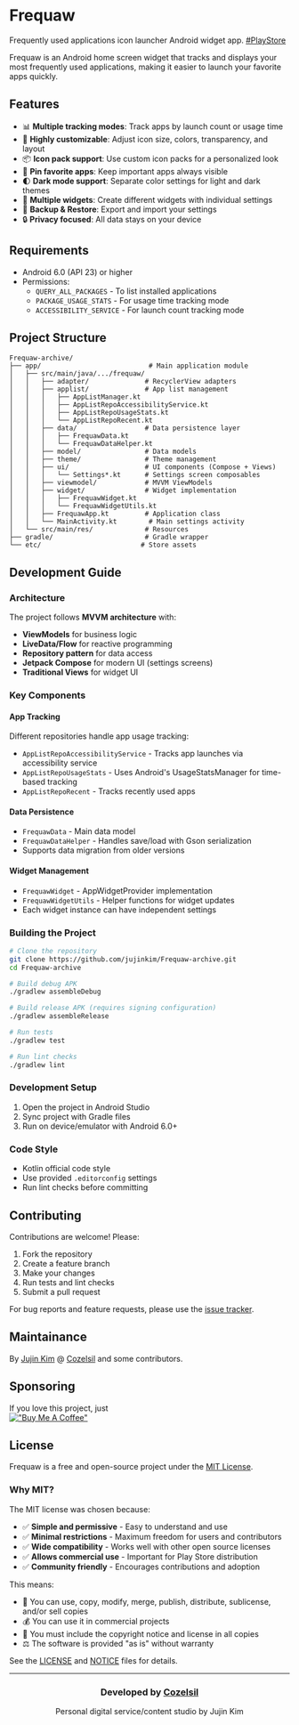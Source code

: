 # Frequaw
Frequently used applications icon launcher Android widget app. [#PlayStore](https://play.google.com/store/apps/details?id=com.jujinkim.frequaw)

Frequaw is an Android home screen widget that tracks and displays your most frequently used applications, making it easier to launch your favorite apps quickly.

## Features

- 📊 **Multiple tracking modes**: Track apps by launch count or usage time
- 🎨 **Highly customizable**: Adjust icon size, colors, transparency, and layout
- 📦 **Icon pack support**: Use custom icon packs for a personalized look
- 📌 **Pin favorite apps**: Keep important apps always visible
- 🌓 **Dark mode support**: Separate color settings for light and dark themes
- 📱 **Multiple widgets**: Create different widgets with individual settings
- 💾 **Backup & Restore**: Export and import your settings
- 🔒 **Privacy focused**: All data stays on your device

## Requirements

- Android 6.0 (API 23) or higher
- Permissions:
  - `QUERY_ALL_PACKAGES` - To list installed applications
  - `PACKAGE_USAGE_STATS` - For usage time tracking mode
  - `ACCESSIBILITY_SERVICE` - For launch count tracking mode

## Project Structure

```
Frequaw-archive/
├── app/                           # Main application module
│   ├── src/main/java/.../frequaw/
│   │   ├── adapter/              # RecyclerView adapters
│   │   ├── applist/              # App list management
│   │   │   ├── AppListManager.kt
│   │   │   ├── AppListRepoAccessibilityService.kt
│   │   │   ├── AppListRepoUsageStats.kt
│   │   │   └── AppListRepoRecent.kt
│   │   ├── data/                 # Data persistence layer
│   │   │   ├── FrequawData.kt
│   │   │   └── FrequawDataHelper.kt
│   │   ├── model/                # Data models
│   │   ├── theme/                # Theme management
│   │   ├── ui/                   # UI components (Compose + Views)
│   │   │   └── Settings*.kt      # Settings screen composables
│   │   ├── viewmodel/            # MVVM ViewModels
│   │   ├── widget/               # Widget implementation
│   │   │   ├── FrequawWidget.kt
│   │   │   └── FrequawWidgetUtils.kt
│   │   ├── FrequawApp.kt         # Application class
│   │   └── MainActivity.kt        # Main settings activity
│   └── src/main/res/             # Resources
├── gradle/                       # Gradle wrapper
└── etc/                         # Store assets
```

## Development Guide

### Architecture
The project follows **MVVM architecture** with:
- **ViewModels** for business logic
- **LiveData/Flow** for reactive programming
- **Repository pattern** for data access
- **Jetpack Compose** for modern UI (settings screens)
- **Traditional Views** for widget UI

### Key Components

#### App Tracking
Different repositories handle app usage tracking:
- `AppListRepoAccessibilityService` - Tracks app launches via accessibility service
- `AppListRepoUsageStats` - Uses Android's UsageStatsManager for time-based tracking
- `AppListRepoRecent` - Tracks recently used apps

#### Data Persistence
- `FrequawData` - Main data model
- `FrequawDataHelper` - Handles save/load with Gson serialization
- Supports data migration from older versions

#### Widget Management
- `FrequawWidget` - AppWidgetProvider implementation
- `FrequawWidgetUtils` - Helper functions for widget updates
- Each widget instance can have independent settings

### Building the Project

```bash
# Clone the repository
git clone https://github.com/jujinkim/Frequaw-archive.git
cd Frequaw-archive

# Build debug APK
./gradlew assembleDebug

# Build release APK (requires signing configuration)
./gradlew assembleRelease

# Run tests
./gradlew test

# Run lint checks
./gradlew lint
```

### Development Setup

1. Open the project in Android Studio
2. Sync project with Gradle files
3. Run on device/emulator with Android 6.0+

### Code Style
- Kotlin official code style
- Use provided `.editorconfig` settings
- Run lint checks before committing

## Contributing

Contributions are welcome! Please:
1. Fork the repository
2. Create a feature branch
3. Make your changes
4. Run tests and lint checks
5. Submit a pull request

For bug reports and feature requests, please use the [issue tracker](https://github.com/jujinkim/Frequaw-archive/issues).

## Maintainance
By [Jujin Kim](https://jujinkim.com) @ [Cozelsil](https://cozelsil.com) and some contributors.

## Sponsoring
If you love this project, just  
[!["Buy Me A Coffee"](https://www.buymeacoffee.com/assets/img/custom_images/orange_img.png)](https://www.buymeacoffee.com/jujin)

## License
Frequaw is a free and open-source project under the [MIT License](../main/LICENSE).

### Why MIT?

The MIT license was chosen because:
- ✅ **Simple and permissive** - Easy to understand and use
- ✅ **Minimal restrictions** - Maximum freedom for users and contributors
- ✅ **Wide compatibility** - Works well with other open source licenses
- ✅ **Allows commercial use** - Important for Play Store distribution
- ✅ **Community friendly** - Encourages contributions and adoption

This means:
- 🔧 You can use, copy, modify, merge, publish, distribute, sublicense, and/or sell copies
- 💰 You can use it in commercial projects
- 📝 You must include the copyright notice and license in all copies
- ⚖️ The software is provided "as is" without warranty

See the [LICENSE](../main/LICENSE) and [NOTICE](../main/NOTICE) files for details.

---

<div align="center">
  
### Developed by [Cozelsil](https://cozelsil.com)
Personal digital service/content studio by Jujin Kim

</div>
